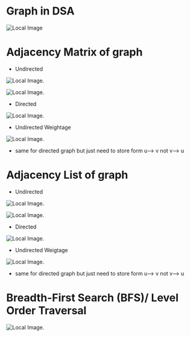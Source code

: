 # Graph in DSA

![Local Image](./images/Graphs-in-DSA.png)

# Adjacency Matrix of graph  

- Undirected 

![Local Image](./images/image-1.jpeg).

![Local Image](./images/image-2.jpeg).

- Directed 

![Local Image](./images/image-3-1.png).

- Undirected Weightage 

![Local Image](./images/image-4-2.png).

- same for directed graph but just need to store form u--> v not v--> u


# Adjacency List of graph

- Undirected 

![Local Image](./images/image-2-1.jpeg).

![Local Image](./images/image-2-2.jpeg).

- Directed

![Local Image](./images/image-3-2.png).

- Undirected Weigtage

![Local Image](./images/image-4-1.png).

- same for directed graph but just need to store form u--> v not v--> u


# Breadth-First Search (BFS)/ Level Order Traversal

![Local Image](./images/image-5-1.jpeg).

